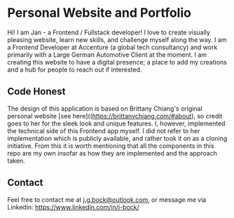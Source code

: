 # Personal Website and Portfolio

Hi! I am Jan - a Frontend / Fullstack developer! I love to create visually pleasing website, learn new skills, and challenge myself along the way. I am a Frontend Developer at Accenture (a global tech consultancy) and work primarily with a Large German Automotive Client at the moment. I am creating this website to have a digital presence; a place to add my creations and a hub for people to reach out if interested. 

## Code Honest
The design of this application is based on Brittany Chiang's original personal website [see here]((https://brittanychiang.com/#about), so credit goes to her for the sleek look and unique features. I, however, implemented the technical side of this Frontend app myself. I did not refer to her implementation which is publicly available, and rather took it on as a cloning initiative. From this it is worth mentioning that all the components in this repo are my own insofar as how they are implemented and the approach taken. 

## Contact
Feel free to contact me at j.g.bock@outlook.com, or message me via Linkedin: https://www.linkedin.com/in/j-bock/
